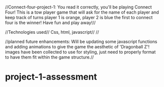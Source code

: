 //Connect-four-project-1:
You read it correctly, you'll be playing Connect Four!
This is a tow player game that will ask for the name of each player and keep track of turns
player 1 is orange, player 2 is blue
the first to connect four is the winner! Have fun and play away!//

//Technologies used// Css, html, javascript//
//

//planned future enhancements: Will be updating some javascript functions and adding animations to give the game the aesthetic of 'Dragonball Z'! images have been collected to use for styling, just need to properly format to have them fit within the game structure.//


# project-1-assessment
